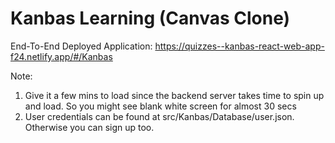 
# Kanbas Learning (Canvas Clone)

End-To-End Deployed Application: https://quizzes--kanbas-react-web-app-f24.netlify.app/#/Kanbas

Note: 
1) Give it a few mins to load since the backend server takes time to spin up and load. So you might see blank white screen for almost 30 secs
2) User credentials can be found at src/Kanbas/Database/user.json. Otherwise you can sign up too.

